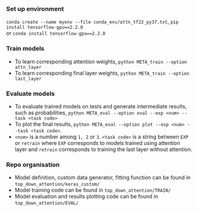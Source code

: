 ### Set up environment
`conda create --name myenv --file conda_env/attn_tf22_py37.txt`,
`pip install tensorflow-gpu==2.2.0` <br/>or `conda install tensorflow-gpu==2.2.0`

### Train models
* To learn corresponding attention weights, `python META_train --option attn_layer` <br/>
* To learn corresponding final layer weights, `python META_train --option last_layer`

### Evaluate models
* To evaluate trained models on tests and generate intermediate results, such as probabilities, `python META_eval --option eval --exp <num> --task <task code>`<br/>
* To plot the final results, `python META_eval --option plot --exp <num> --task <task code>`. <br/>
* `<num>` is a number among `1, 2` or `3`. `<task code>` is a string between `EXP` or `retrain` where `EXP` corresponds to models trained using attention layer and `retrain` corresponds to training the last layer without attention.

### Repo organisation
* Model definition, custom data generator, fitting function can be found in `top_down_attention/keras_custom/`
* Model training code can be found in `top_down_attention/TRAIN/`
* Model evaluation and results plotting code can be found in `top_down_attention/EVAL/`
